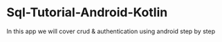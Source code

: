 # Sql-Tutorial-Android-Kotlin
In this app we will cover crud &amp; authentication using android step by step
